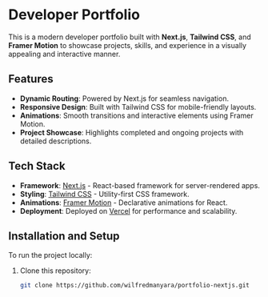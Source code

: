 # Developer Portfolio

This is a modern developer portfolio built with **Next.js**, **Tailwind CSS**, and **Framer Motion** to showcase projects, skills, and experience in a visually appealing and interactive manner.

## Features

- **Dynamic Routing**: Powered by Next.js for seamless navigation.
- **Responsive Design**: Built with Tailwind CSS for mobile-friendly layouts.
- **Animations**: Smooth transitions and interactive elements using Framer Motion.
- **Project Showcase**: Highlights completed and ongoing projects with detailed descriptions.

## Tech Stack

- **Framework**: [Next.js](https://nextjs.org) - React-based framework for server-rendered apps.
- **Styling**: [Tailwind CSS](https://tailwindcss.com) - Utility-first CSS framework.
- **Animations**: [Framer Motion](https://www.framer.com/motion/) - Declarative animations for React.
- **Deployment**: Deployed on [Vercel](https://vercel.com) for performance and scalability.

## Installation and Setup

To run the project locally:

1. Clone this repository:
   ```bash
   git clone https://github.com/wilfredmanyara/portfolio-nextjs.git
